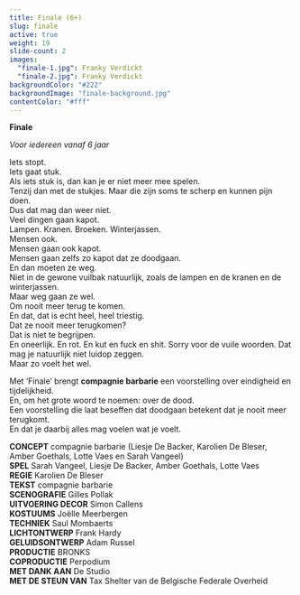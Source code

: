 ```yaml
---
title: Finale (6+)
slug: finale
active: true
weight: 19
slide-count: 2
images:
  "finale-1.jpg": Franky Verdickt
  "finale-2.jpg": Franky Verdickt
backgroundColor: "#222"
backgroundImage: "finale-background.jpg"
contentColor: "#fff"
---
```


**Finale**<br>

_Voor iedereen vanaf 6 jaar_

Iets stopt.<br>
Iets gaat stuk.<br>
Als iets stuk is, dan kan je er niet meer mee spelen.<br>
Tenzij dan met de stukjes. Maar die zijn soms te scherp en kunnen pijn doen.<br>
Dus dat mag dan weer niet.<br>
Veel dingen gaan kapot.<br>
Lampen. Kranen. Broeken. Winterjassen.<br>
Mensen ook.<br>
Mensen gaan ook kapot.<br>
Mensen gaan zelfs zo kapot dat ze doodgaan.<br>
En dan moeten ze weg.<br>
Niet in de gewone vuilbak natuurlijk, zoals de lampen en de kranen en de winterjassen.<br>
Maar weg gaan ze wel.<br>
Om nooit meer terug te komen.<br>
En dat, dat is echt heel, heel triestig.<br>
Dat ze nooit meer terugkomen?<br>
Dat is niet te begrijpen.<br>
En oneerlijk. En rot. En kut en fuck en shit. Sorry voor de vuile woorden. Dat mag je natuurlijk niet luidop zeggen.<br>
Maar zo voelt het wel.<br>

Met ‘Finale’ brengt **compagnie barbarie** een voorstelling over eindigheid en tijdelijkheid.<br>
En, om het grote woord te noemen: over de dood.<br>
Een voorstelling die laat beseffen dat doodgaan betekent dat je nooit meer terugkomt.<br>
En dat je daarbij alles mag voelen wat je voelt.<br>

**CONCEPT** compagnie barbarie (Liesje De Backer, Karolien De Bleser, Amber Goethals, Lotte Vaes en Sarah Vangeel)<br>
**SPEL** Sarah Vangeel, Liesje De Backer, Amber Goethals, Lotte Vaes<br>
**REGIE** Karolien De Bleser<br>
**TEKST** compagnie barbarie<br>
**SCENOGRAFIE** Gilles Pollak<br>
**UITVOERING DECOR** Simon Callens<br>
**KOSTUUMS** Joëlle Meerbergen<br>
**TECHNIEK** Saul Mombaerts<br>
**LICHTONTWERP** Frank Hardy<br>
**GELUIDSONTWERP** Adam Russel<br>
**PRODUCTIE** BRONKS<br>
**COPRODUCTIE** Perpodium<br>
**MET DANK AAN** De Studio<br>
**MET DE STEUN VAN** Tax Shelter van de Belgische Federale Overheid
